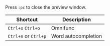 ---
---

Press `:pc` to close the preview window.

| Shortcut | Description |
| --- | --- |
| `Ctrl+x` `Ctrl+o` | Omnifunc |
| `Ctrl+n` or `Ctrl+p` | Word autocompletion |
